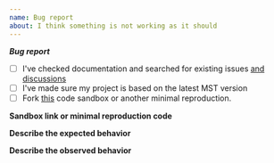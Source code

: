 ```yaml
---
name: Bug report
about: I think something is not working as it should
---
```


<!-- Not following the template might result in your issue being closed without further notice -->

**_Bug report_**

- [ ] I've checked documentation and searched for existing issues
      [and discussions](https://github.com/mobxjs/mobx-state-tree/discussions)
- [ ] I've made sure my project is based on the latest MST version
- [ ] Fork
      [this](https://codesandbox.io/p/sandbox/mobx-state-tree-todolist-forked-pj732k)
      code sandbox or another minimal reproduction.

**Sandbox link or minimal reproduction code**

<!-- link to your sandbox or alternatively minimal reproduction code-->

**Describe the expected behavior**

<!-- What should happen? -->

**Describe the observed behavior**

<!-- What happens instead? -->
